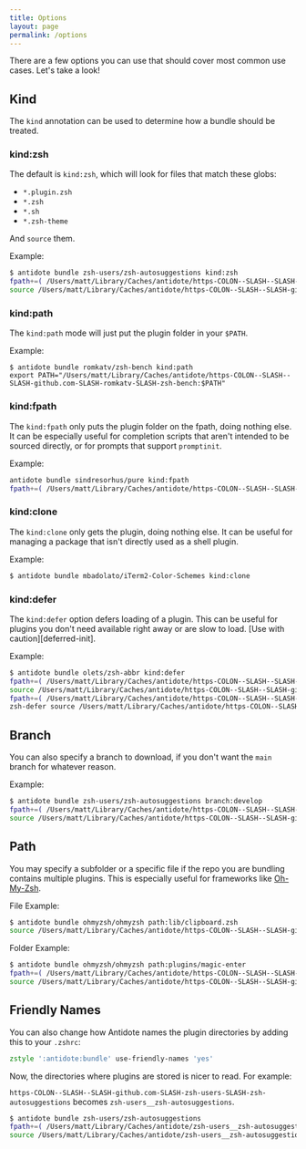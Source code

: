```yaml
---
title: Options
layout: page
permalink: /options
---
```


There are a few options you can use that should cover most common use cases. Let's take
a look!

## Kind

The `kind` annotation can be used to determine how a bundle should be treated.

### kind:zsh

The default is `kind:zsh`, which will look for files that match these globs:

- `*.plugin.zsh`
- `*.zsh`
- `*.sh`
- `*.zsh-theme`

And `source` them.

Example:

```zsh
$ antidote bundle zsh-users/zsh-autosuggestions kind:zsh
fpath+=( /Users/matt/Library/Caches/antidote/https-COLON--SLASH--SLASH-github.com-SLASH-zsh-users-SLASH-zsh-autosuggestions )
source /Users/matt/Library/Caches/antidote/https-COLON--SLASH--SLASH-github.com-SLASH-zsh-users-SLASH-zsh-autosuggestions/zsh-autosuggestions.plugin.zsh
```

### kind:path

The `kind:path` mode will just put the plugin folder in your `$PATH`.

Example:

```
$ antidote bundle romkatv/zsh-bench kind:path
export PATH="/Users/matt/Library/Caches/antidote/https-COLON--SLASH--SLASH-github.com-SLASH-romkatv-SLASH-zsh-bench:$PATH"
```

### kind:fpath

The `kind:fpath` only puts the plugin folder on the fpath, doing nothing else. It can be
especially useful for completion scripts that aren't intended to be sourced directly, or
for prompts that support `promptinit`.

Example:

```zsh
antidote bundle sindresorhus/pure kind:fpath
fpath+=( /Users/matt/Library/Caches/antidote/https-COLON--SLASH--SLASH-github.com-SLASH-sindresorhus-SLASH-pure )
```

### kind:clone

The `kind:clone` only gets the plugin, doing nothing else. It can be useful for managing
a package that isn't directly used as a shell plugin.

Example:

```zsh
$ antidote bundle mbadolato/iTerm2-Color-Schemes kind:clone
```

### kind:defer

The `kind:defer` option defers loading of a plugin. This can be useful for plugins you
don't need available right away or are slow to load. [Use with caution][deferred-init].

Example:

```zsh
$ antidote bundle olets/zsh-abbr kind:defer
fpath+=( /Users/matt/Library/Caches/antidote/https-COLON--SLASH--SLASH-github.com-SLASH-romkatv-SLASH-zsh-defer )
source /Users/matt/Library/Caches/antidote/https-COLON--SLASH--SLASH-github.com-SLASH-romkatv-SLASH-zsh-defer/zsh-defer.plugin.zsh
fpath+=( /Users/matt/Library/Caches/antidote/https-COLON--SLASH--SLASH-github.com-SLASH-olets-SLASH-zsh-abbr )
zsh-defer source /Users/matt/Library/Caches/antidote/https-COLON--SLASH--SLASH-github.com-SLASH-olets-SLASH-zsh-abbr/zsh-abbr.plugin.zsh
```

## Branch

You can also specify a branch to download, if you don't want the `main` branch for
whatever reason.

Example:

```zsh
$ antidote bundle zsh-users/zsh-autosuggestions branch:develop
fpath+=( /Users/matt/Library/Caches/antidote/https-COLON--SLASH--SLASH-github.com-SLASH-zsh-users-SLASH-zsh-autosuggestions )
source /Users/matt/Library/Caches/antidote/https-COLON--SLASH--SLASH-github.com-SLASH-zsh-users-SLASH-zsh-autosuggestions/zsh-autosuggestions.plugin.zsh
```

## Path

You may specify a subfolder or a specific file if the repo you are bundling contains
multiple plugins. This is especially useful for frameworks like
[Oh-My-Zsh](https://github.com/ohmyzsh/ohmyzsh).

File Example:

```zsh
$ antidote bundle ohmyzsh/ohmyzsh path:lib/clipboard.zsh
source /Users/matt/Library/Caches/antidote/https-COLON--SLASH--SLASH-github.com-SLASH-ohmyzsh-SLASH-ohmyzsh/lib/clipboard.zsh
```

Folder Example:

```zsh
$ antidote bundle ohmyzsh/ohmyzsh path:plugins/magic-enter
fpath+=( /Users/matt/Library/Caches/antidote/https-COLON--SLASH--SLASH-github.com-SLASH-ohmyzsh-SLASH-ohmyzsh/plugins/magic-enter )
source /Users/matt/Library/Caches/antidote/https-COLON--SLASH--SLASH-github.com-SLASH-ohmyzsh-SLASH-ohmyzsh/plugins/magic-enter/magic-enter.plugin.zsh
```

## Friendly Names

You can also change how Antidote names the plugin directories by adding this to your
`.zshrc`:

```zsh
zstyle ':antidote:bundle' use-friendly-names 'yes'
```

Now, the directories where plugins are stored is nicer to read. For example:

`https-COLON--SLASH--SLASH-github.com-SLASH-zsh-users-SLASH-zsh-autosuggestions`
becomes `zsh-users__zsh-autosuggestions`.

```zsh
$ antidote bundle zsh-users/zsh-autosuggestions
fpath+=( /Users/matt/Library/Caches/antidote/zsh-users__zsh-autosuggestions )
source /Users/matt/Library/Caches/antidote/zsh-users__zsh-autosuggestions/zsh-autosuggestions.plugin.zsh
```
